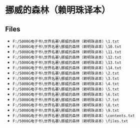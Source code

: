 # 挪威的森林（赖明珠译本）

## Files

- `F:/5000G电子书\世界名著\挪威的森林（赖明珠译本）\1.txt`
- `F:/5000G电子书\世界名著\挪威的森林（赖明珠译本）\10.txt`
- `F:/5000G电子书\世界名著\挪威的森林（赖明珠译本）\11.txt`
- `F:/5000G电子书\世界名著\挪威的森林（赖明珠译本）\12.txt`
- `F:/5000G电子书\世界名著\挪威的森林（赖明珠译本）\13.txt`
- `F:/5000G电子书\世界名著\挪威的森林（赖明珠译本）\14.txt`
- `F:/5000G电子书\世界名著\挪威的森林（赖明珠译本）\2.txt`
- `F:/5000G电子书\世界名著\挪威的森林（赖明珠译本）\3.txt`
- `F:/5000G电子书\世界名著\挪威的森林（赖明珠译本）\4.txt`
- `F:/5000G电子书\世界名著\挪威的森林（赖明珠译本）\5.txt`
- `F:/5000G电子书\世界名著\挪威的森林（赖明珠译本）\6.txt`
- `F:/5000G电子书\世界名著\挪威的森林（赖明珠译本）\7.txt`
- `F:/5000G电子书\世界名著\挪威的森林（赖明珠译本）\8.txt`
- `F:/5000G电子书\世界名著\挪威的森林（赖明珠译本）\9.txt`
- `F:/5000G电子书\世界名著\挪威的森林（赖明珠译本）\contents.txt`
- `F:/5000G电子书\世界名著\挪威的森林（赖明珠译本）\files.txt`
